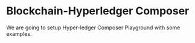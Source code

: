 # Blockchain-Hyperledger Composer
We are going to setup Hyper-ledger Composer Playground with some examples.


